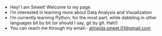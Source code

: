 - Hey! I am Smeet! Welcome to my page.
- I’m interested in learning more about Data Analysis and Visualization
- I’m currently learning Python, for the most part, while dabbling in other languages bit by bit (or should I say, git by git. Hah!)
- You can reach me through my email:- almeida.smeet.01@gmail.com

<!---
Smeet-01/Smeet-01 is a ✨ special ✨ repository because its `README.md` (this file) appears on your GitHub profile.
You can click the Preview link to take a look at your changes.
--->

